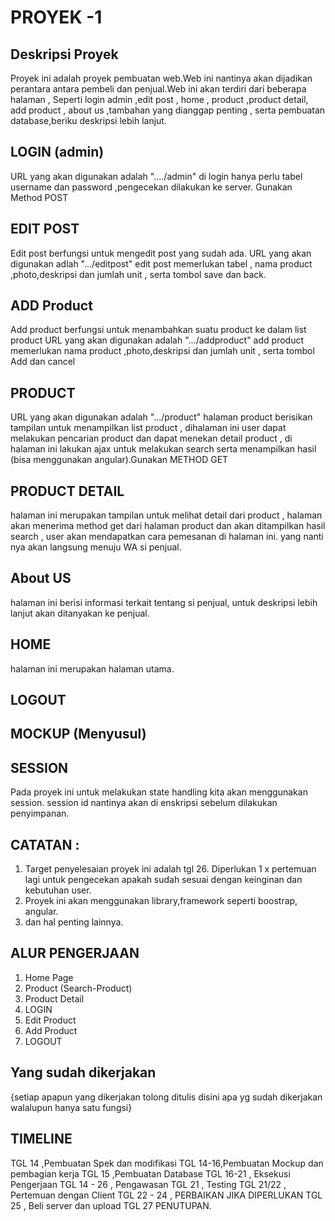 # PROYEK -1

## Deskripsi Proyek

Proyek ini adalah proyek pembuatan web.Web ini nantinya akan dijadikan perantara antara pembeli dan penjual.Web ini akan terdiri dari beberapa halaman , Seperti login admin ,edit post , home , product ,product detail, add product , about us ,tambahan yang dianggap penting , serta pembuatan database,beriku deskripsi lebih lanjut.

## LOGIN (admin)

URL yang akan digunakan adalah "..../admin" di login hanya perlu tabel username dan password ,pengecekan dilakukan ke server. Gunakan Method POST

## EDIT POST
Edit post berfungsi untuk mengedit post yang sudah ada.
URL yang akan digunakan adlah ".../editpost" edit post memerlukan tabel , nama product ,photo,deskripsi dan jumlah unit , serta tombol save dan back. 

## ADD Product
Add product berfungsi untuk menambahkan suatu product ke dalam list product
URL yang akan digunakan adalah ".../addproduct" add product memerlukan nama product ,photo,deskripsi dan jumlah unit , serta tombol Add dan cancel

## PRODUCT
URL yang akan digunakan adalah ".../product"
halaman product berisikan tampilan untuk menampilkan list product , dihalaman ini user dapat melakukan pencarian product dan dapat menekan detail product , di halaman ini lakukan ajax untuk melakukan search serta menampilkan hasil (bisa menggunakan angular).Gunakan METHOD GET

## PRODUCT DETAIL 
halaman ini merupakan tampilan untuk melihat detail dari product , halaman akan menerima method get dari halaman product dan akan ditampilkan hasil search , user akan mendapatkan cara pemesanan di halaman ini. yang nanti nya akan langsung menuju WA si penjual.

## About US

halaman ini berisi informasi terkait tentang si penjual, untuk deskripsi lebih lanjut akan ditanyakan ke penjual.

## HOME
halaman ini merupakan halaman utama.

## LOGOUT

## MOCKUP (Menyusul)

## SESSION
Pada proyek ini untuk melakukan state handling kita akan menggunakan session. session id nantinya akan di enskripsi sebelum dilakukan penyimpanan.

## CATATAN :
1. Target penyelesaian proyek ini adalah tgl 26. Diperlukan 1 x pertemuan lagi untuk pengecekan apakah sudah sesuai dengan keinginan dan kebutuhan user.
2. Proyek ini akan menggunakan library,framework seperti boostrap, angular.
3. dan hal penting lainnya.

## ALUR PENGERJAAN
1. Home Page 
2. Product (Search-Product)
3. Product Detail
4. LOGIN
5. Edit Product
6. Add Product 
7. LOGOUT

## Yang sudah dikerjakan
{setiap apapun yang dikerjakan tolong ditulis disini apa yg sudah dikerjakan walalupun hanya satu fungsi}
## TIMELINE

TGL 14 ,Pembuatan Spek dan modifikasi
TGL 14-16,Pembuatan Mockup dan pembagian kerja
TGL 15 ,Pembuatan Database
TGL 16-21 , Eksekusi Pengerjaan
TGL 14 - 26 , Pengawasan
TGL 21 , Testing
TGL 21/22 , Pertemuan dengan Client
TGL 22 - 24 , PERBAIKAN JIKA DIPERLUKAN
TGL 25 , Beli server dan upload
TGL 27 PENUTUPAN.

